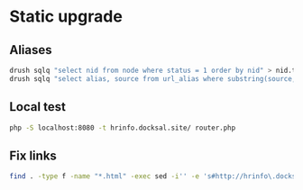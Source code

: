 # Static upgrade

## Aliases

```bash
drush sqlq "select nid from node where status = 1 order by nid" > nid.txt
drush sqlq "select alias, source from url_alias where substring(source,1,4) = 'node' order by pid" > alias.tsv
```

## Local test

```bash
php -S localhost:8080 -t hrinfo.docksal.site/ router.php
```

## Fix links

```bash
find . -type f -name "*.html" -exec sed -i'' -e 's#http://hrinfo\.docksal\.site/#/#g' {} +
```

